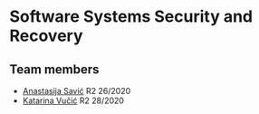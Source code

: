 # Software Systems Security and Recovery

## Team members
- [Anastasija Savić](https://github.com/savic-a) R2 26/2020
- [Katarina Vučić](https://github.com/kaca01) R2 28/2020
